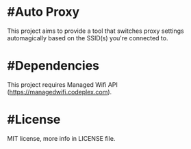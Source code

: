 #Auto Proxy
===========

This project aims to provide a tool that switches proxy settings automagically based on the SSID(s) you're connected to.

#Dependencies
=============

This project requires Managed Wifi API (https://managedwifi.codeplex.com).

#License
========

MIT license, more info in LICENSE file.
